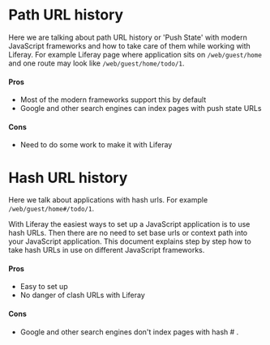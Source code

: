 # Path URL history

Here we are talking about path URL history or 'Push State' with modern JavaScript frameworks and how to take care of them while working with Liferay. For example Liferay page where application sits on `/web/guest/home` and one route may look like `/web/guest/home/todo/1`.

#### Pros

- Most of the modern frameworks support this by default
- Google and other search engines can index pages with push state URLs

#### Cons

- Need to do some work to make it with Liferay




# Hash URL history

Here we talk about applications with hash urls. For example `/web/guest/home#/todo/1`.

With Liferay the easiest ways to set up a JavaScript application is to use hash URLs. Then there are no need to set base urls or context path into your JavaScript application. This document explains step by step how to take hash URLs in use on different JavaScript frameworks.

#### Pros

- Easy to set up
- No danger of clash URLs with Liferay

#### Cons

- Google and other search engines don't index pages with hash \# .

